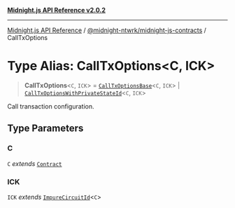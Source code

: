 [**Midnight.js API Reference v2.0.2**](../../../README.md)

***

[Midnight.js API Reference](../../../packages.md) / [@midnight-ntwrk/midnight-js-contracts](../README.md) / CallTxOptions

# Type Alias: CallTxOptions\<C, ICK\>

> **CallTxOptions**\<`C`, `ICK`\> = [`CallTxOptionsBase`](CallTxOptionsBase.md)\<`C`, `ICK`\> \| [`CallTxOptionsWithPrivateStateId`](CallTxOptionsWithPrivateStateId.md)\<`C`, `ICK`\>

Call transaction configuration.

## Type Parameters

### C

`C` *extends* [`Contract`](../../midnight-js-types/interfaces/Contract.md)

### ICK

`ICK` *extends* [`ImpureCircuitId`](../../midnight-js-types/type-aliases/ImpureCircuitId.md)\<`C`\>

